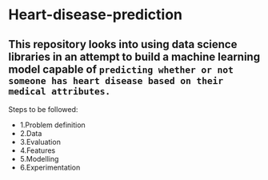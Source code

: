 # Heart-disease-prediction
 
## This repository looks into using **data science libraries** in an attempt to build a machine learning model capable of `predicting whether or not someone has heart disease based on their medical attributes.`

Steps to be followed:             
- 1.Problem definition                 
- 2.Data                   
- 3.Evaluation                   
- 4.Features                   
- 5.Modelling               
- 6.Experimentation                 
